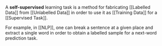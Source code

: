 A __self-supervised__ learning task is a method for fabricating [[Labelled Data]] from [[Unlabelled Data]] in order to use it as [[Training Data]] for a [[Supervised Task]]. 

For example, in [[NLP]], one can break a sentence at a given place and extract a single word in order to obtain a labelled sample for a next-word prediction task.